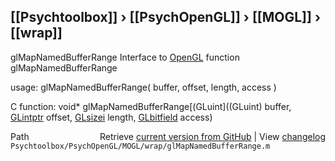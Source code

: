## [[Psychtoolbox]] &#8250; [[PsychOpenGL]] &#8250; [[MOGL]] &#8250; [[wrap]]

glMapNamedBufferRange  Interface to [OpenGL](OpenGL) function glMapNamedBufferRange  
  
usage:  glMapNamedBufferRange( buffer, offset, length, access )  
  
C function:  void\* glMapNamedBufferRange[(GLuint]((GLuint) buffer, [GLintptr](GLintptr) offset, [GLsizei](GLsizei) length, [GLbitfield](GLbitfield) access)  




<div class="code_header" style="text-align:right;">
  <span style="float:left;">Path&nbsp;&nbsp;</span> <span class="counter">Retrieve <a href=
  "https://raw.github.com/Psychtoolbox-3/Psychtoolbox-3/beta/Psychtoolbox/PsychOpenGL/MOGL/wrap/glMapNamedBufferRange.m">current version from GitHub</a> | View <a href=
  "https://github.com/Psychtoolbox-3/Psychtoolbox-3/commits/beta/Psychtoolbox/PsychOpenGL/MOGL/wrap/glMapNamedBufferRange.m">changelog</a></span>
</div>
<div class="code">
  <code>Psychtoolbox/PsychOpenGL/MOGL/wrap/glMapNamedBufferRange.m</code>
</div>

